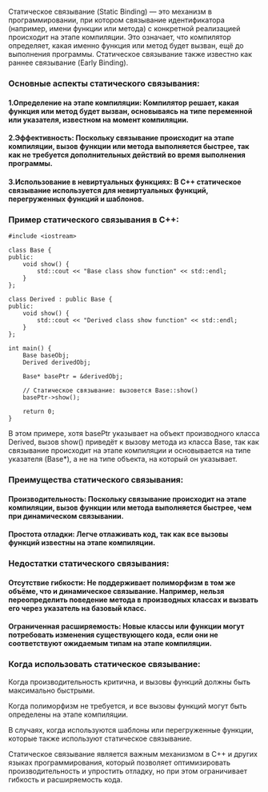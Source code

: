 Статическое связывание (Static Binding) — это механизм в программировании, при котором связывание идентификатора (например, имени функции или метода) с конкретной реализацией происходит на этапе компиляции. Это означает, что компилятор определяет, какая именно функция или метод будет вызван, ещё до выполнения программы. Статическое связывание также известно как раннее связывание (Early Binding).

### Основные аспекты статического связывания:
#### 1.Определение на этапе компиляции: Компилятор решает, какая функция или метод будет вызван, основываясь на типе переменной или указателя, известном на момент компиляции.

#### 2.Эффективность: Поскольку связывание происходит на этапе компиляции, вызов функции или метода выполняется быстрее, так как не требуется дополнительных действий во время выполнения программы.

#### 3.Использование в невиртуальных функциях: В C++ статическое связывание используется для невиртуальных функций, перегруженных функций и шаблонов.

### Пример статического связывания в C++:
```
#include <iostream>

class Base {
public:
    void show() {
        std::cout << "Base class show function" << std::endl;
    }
};

class Derived : public Base {
public:
    void show() {
        std::cout << "Derived class show function" << std::endl;
    }
};

int main() {
    Base baseObj;
    Derived derivedObj;

    Base* basePtr = &derivedObj;

    // Статическое связывание: вызовется Base::show()
    basePtr->show();

    return 0;
}
```
В этом примере, хотя basePtr указывает на объект производного класса Derived, вызов show() приведёт к вызову метода из класса Base, так как связывание происходит на этапе компиляции и основывается на типе указателя (Base*), а не на типе объекта, на который он указывает.

### Преимущества статического связывания:
#### Производительность: Поскольку связывание происходит на этапе компиляции, вызов функции или метода выполняется быстрее, чем при динамическом связывании.

#### Простота отладки: Легче отлаживать код, так как все вызовы функций известны на этапе компиляции.

### Недостатки статического связывания:
#### Отсутствие гибкости: Не поддерживает полиморфизм в том же объёме, что и динамическое связывание. Например, нельзя переопределить поведение метода в производных классах и вызвать его через указатель на базовый класс.

#### Ограниченная расширяемость: Новые классы или функции могут потребовать изменения существующего кода, если они не соответствуют ожидаемым типам на этапе компиляции.

### Когда использовать статическое связывание:
Когда производительность критична, и вызовы функций должны быть максимально быстрыми.

Когда полиморфизм не требуется, и все вызовы функций могут быть определены на этапе компиляции.

В случаях, когда используются шаблоны или перегруженные функции, которые также используют статическое связывание.

Статическое связывание является важным механизмом в C++ и других языках программирования, который позволяет оптимизировать производительность и упростить отладку, но при этом ограничивает гибкость и расширяемость кода.